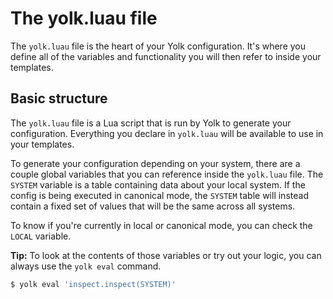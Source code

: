 # The yolk.luau file

The `yolk.luau` file is the heart of your Yolk configuration.
It's where you define all of the variables and functionality you will then refer to inside your templates.

## Basic structure

The `yolk.luau` file is a Lua script that is run by Yolk to generate your configuration.
Everything you declare in `yolk.luau` will be available to use in your templates.

To generate your configuration depending on your system, there are a couple global variables that you can reference inside the `yolk.luau` file.
The `SYSTEM` variable is a table containing data about your local system.
If the config is being executed in canonical mode, the `SYSTEM` table will instead contain a fixed set of values that will be the same across all systems.

To know if you're currently in local or canonical mode, you can check the `LOCAL` variable.

**Tip:**
To look at the contents of those variables or try out your logic, you can always use the `yolk eval` command.

```bash
$ yolk eval 'inspect.inspect(SYSTEM)'
```
